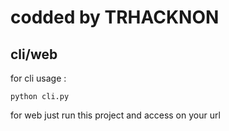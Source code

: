 # codded by TRHACKNON 
## cli/web
for cli usage :
```
python cli.py
```

for web just run this project and access on your url